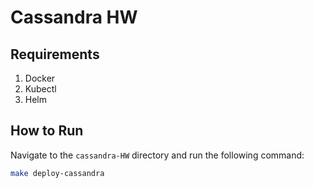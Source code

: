 # Cassandra HW

## Requirements
1. Docker
2. Kubectl
3. Helm

## How to Run

Navigate to the `cassandra-HW` directory and run the following command:

```bash
make deploy-cassandra
